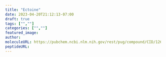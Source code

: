 ```yaml
---
title: "Ectoine"
date: 2023-04-20T21:12:13-07:00
draft: true
tags: ["",""]
categories: ["",""]
featured_image: 
author: 
moleculeURL: https://pubchem.ncbi.nlm.nih.gov/rest/pug/compound/CID/126041/record/SDF/?record_type=3d&response_type=display
peptideURL:
---
```


